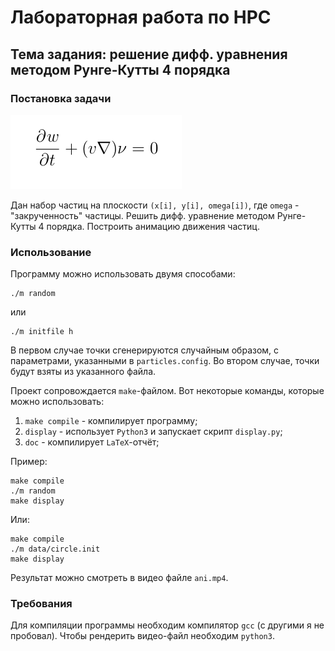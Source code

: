 # Лабораторная работа по HPC

## Тема задания: решение дифф. уравнения методом Рунге-Кутты 4 порядка

### Постановка задачи

![Дифф. уравнение](img/eq.png)

Дан набор частиц на плоскости `(x[i], y[i], omega[i])`, где `omega` - "закрученность" частицы. 
Решить дифф. уравнение методом Рунге-Кутты 4 порядка. Построить анимацию движения частиц. 

### Использование

Программу можно использовать двумя способами:

    ./m random

или

    ./m initfile h

В первом случае точки сгенерируются случайным образом, с параметрами, указанными в `particles.config`. Во втором случае, точки будут взяты из указанного файла. 

Проект сопровождается `make`-файлом. Вот некоторые команды, которые можно использовать:

1. `make compile` - компилирует программу;
2. `display` - использует `Python3` и запускает скрипт `display.py`;
4. `doc` - компилирует `LaTeX`-отчёт;

Пример:

    make compile
    ./m random
    make display

Или:

    make compile
    ./m data/circle.init
    make display

Результат можно смотреть в видео файле `ani.mp4`.

### Требования

Для компиляции программы необходим компилятор `gcc` (с другими я не пробовал). Чтобы рендерить видео-файл необходим `python3`.